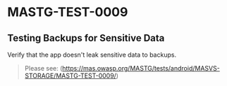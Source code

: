 #  MASTG-TEST-0009

## Testing Backups for Sensitive Data

Verify that the app doesn't leak sensitive data to  backups.

> Please see: (https://mas.owasp.org/MASTG/tests/android/MASVS-STORAGE/MASTG-TEST-0009/)